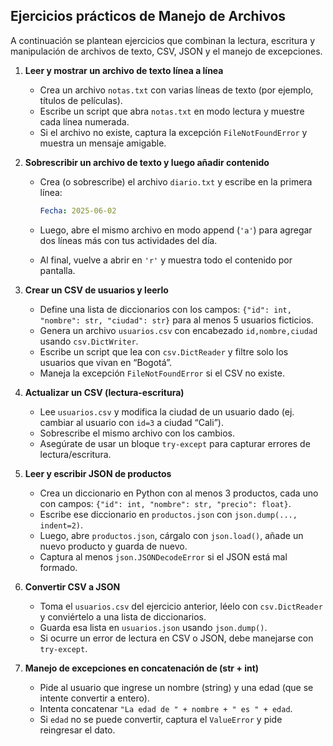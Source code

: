 ## Ejercicios prácticos de Manejo de Archivos

A continuación se plantean ejercicios que combinan la lectura, escritura y manipulación de archivos de texto, CSV, JSON y el manejo de excepciones.

1. **Leer y mostrar un archivo de texto línea a línea**

   - Crea un archivo `notas.txt` con varias líneas de texto (por ejemplo, títulos de películas).
   - Escribe un script que abra `notas.txt` en modo lectura y muestre cada línea numerada.
   - Si el archivo no existe, captura la excepción `FileNotFoundError` y muestra un mensaje amigable.

2. **Sobrescribir un archivo de texto y luego añadir contenido**

   - Crea (o sobrescribe) el archivo `diario.txt` y escribe en la primera línea:

     ```yaml
     Fecha: 2025-06-02
     ```

   - Luego, abre el mismo archivo en modo append (`'a'`) para agregar dos líneas más con tus actividades del día.

   - Al final, vuelve a abrir en `'r'` y muestra todo el contenido por pantalla.

3. **Crear un CSV de usuarios y leerlo**

   - Define una lista de diccionarios con los campos: `{"id": int, "nombre": str, "ciudad": str}` para al menos 5 usuarios ficticios.
   - Genera un archivo `usuarios.csv` con encabezado `id,nombre,ciudad` usando `csv.DictWriter`.
   - Escribe un script que lea con `csv.DictReader` y filtre solo los usuarios que vivan en “Bogotá”.
   - Maneja la excepción `FileNotFoundError` si el CSV no existe.

4. **Actualizar un CSV (lectura-escritura)**

   - Lee `usuarios.csv` y modifica la ciudad de un usuario dado (ej. cambiar al usuario con `id=3` a ciudad “Cali”).
   - Sobrescribe el mismo archivo con los cambios.
   - Asegúrate de usar un bloque `try-except` para capturar errores de lectura/escritura.

5. **Leer y escribir JSON de productos**

   - Crea un diccionario en Python con al menos 3 productos, cada uno con campos: `{"id": int, "nombre": str, "precio": float}`.
   - Escribe ese diccionario en `productos.json` con `json.dump(..., indent=2)`.
   - Luego, abre `productos.json`, cárgalo con `json.load()`, añade un nuevo producto y guarda de nuevo.
   - Captura al menos `json.JSONDecodeError` si el JSON está mal formado.

6. **Convertir CSV a JSON**

   - Toma el `usuarios.csv` del ejercicio anterior, léelo con `csv.DictReader` y conviértelo a una lista de diccionarios.
   - Guarda esa lista en `usuarios.json` usando `json.dump()`.
   - Si ocurre un error de lectura en CSV o JSON, debe manejarse con `try-except`.

7. **Manejo de excepciones en concatenación de (str + int)**

   - Pide al usuario que ingrese un nombre (string) y una edad (que se intente convertir a entero).
   - Intenta concatenar `"La edad de " + nombre + " es " + edad`.
   - Si `edad` no se puede convertir, captura el `ValueError` y pide reingresar el dato.